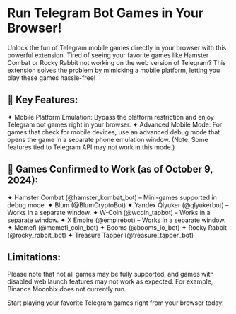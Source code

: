 # Run Telegram Bot Games in Your Browser!

Unlock the fun of Telegram mobile games directly in your browser with this powerful extension. Tired of seeing your favorite games like Hamster Combat or Rocky Rabbit not working on the web version of Telegram? This extension solves the problem by mimicking a mobile platform, letting you play these games hassle-free!

## 🚀 Key Features:

✦ Mobile Platform Emulation: Bypass the platform restriction and enjoy Telegram bot games right in your browser.
✦ Advanced Mobile Mode: For games that check for mobile devices, use an advanced debug mode that opens the game in a separate phone emulation window. (Note: Some features tied to Telegram API may not work in this mode.)

## 🚀 Games Confirmed to Work (as of October 9, 2024):

✦ Hamster Combat (@hamster_kombat_bot) – Mini-games supported in debug mode.
✦ Blum (@BlumCryptoBot)
✦ Yandex Qlyuker (@qlyukerbot) – Works in a separate window.
✦ W-Coin (@wcoin_tapbot) – Works in a separate window.
✦ X Empire (@empirebot) – Works in a separate window.
✦ Memefi (@memefi_coin_bot)
✦ Booms (@booms_io_bot)
✦ Rocky Rabbit (@rocky_rabbit_bot)
✦ Treasure Tapper (@treasure_tapper_bot)

## Limitations:

Please note that not all games may be fully supported, and games with disabled web launch features may not work as expected. For example, Binance Moonbix does not currently run.

Start playing your favorite Telegram games right from your browser today!
